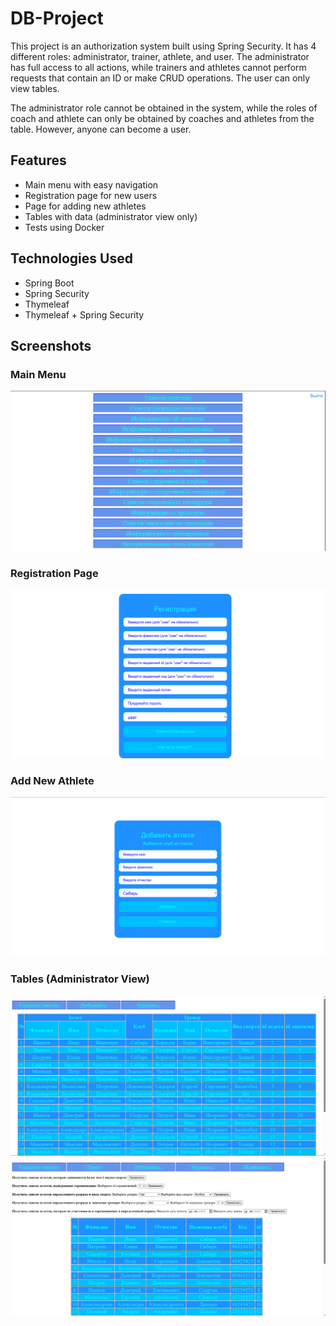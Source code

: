 # DB-Project

This project is an authorization system built using Spring Security. It has 4 different roles: administrator, trainer, athlete, and user. The administrator has full access to all actions, while trainers and athletes cannot perform requests that contain an ID or make CRUD operations. The user can only view tables.

The administrator role cannot be obtained in the system, while the roles of coach and athlete can only be obtained by coaches and athletes from the table. However, anyone can become a user.

## Features

- Main menu with easy navigation
- Registration page for new users
- Page for adding new athletes
- Tables with data (administrator view only)
- Tests using Docker

## Technologies Used

- Spring Boot
- Spring Security
- Thymeleaf
- Thymeleaf + Spring Security

## Screenshots

### Main Menu
![menu.png](menu.png)

### Registration Page
![registration.png](registration.png)

### Add New Athlete
![add.png](add.png)

### Tables (Administrator View)
![table.png](table.png)
![table_with_requests.png](table_with_requests.png)

